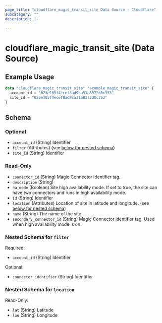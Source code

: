 ```yaml
---
page_title: "cloudflare_magic_transit_site Data Source - Cloudflare"
subcategory: ""
description: |-
  
---
```


# cloudflare_magic_transit_site (Data Source)



## Example Usage

```terraform
data "cloudflare_magic_transit_site" "example_magic_transit_site" {
  account_id = "023e105f4ecef8ad9ca31a8372d0c353"
  site_id = "023e105f4ecef8ad9ca31a8372d0c353"
}
```

<!-- schema generated by tfplugindocs -->
## Schema

### Optional

- `account_id` (String) Identifier
- `filter` (Attributes) (see [below for nested schema](#nestedatt--filter))
- `site_id` (String) Identifier

### Read-Only

- `connector_id` (String) Magic Connector identifier tag.
- `description` (String)
- `ha_mode` (Boolean) Site high availability mode. If set to true, the site can have two connectors and runs in high availability mode.
- `id` (String) Identifier
- `location` (Attributes) Location of site in latitude and longitude. (see [below for nested schema](#nestedatt--location))
- `name` (String) The name of the site.
- `secondary_connector_id` (String) Magic Connector identifier tag. Used when high availability mode is on.

<a id="nestedatt--filter"></a>
### Nested Schema for `filter`

Required:

- `account_id` (String) Identifier

Optional:

- `connector_identifier` (String) Identifier


<a id="nestedatt--location"></a>
### Nested Schema for `location`

Read-Only:

- `lat` (String) Latitude
- `lon` (String) Longitude


